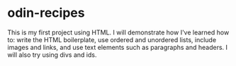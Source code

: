 # odin-recipes

This is my first project using HTML.  I will demonstrate how I've learned how to: write the HTML boilerplate, use ordered and unordered lists, include images and links, and use text elements such as paragraphs and headers.  I will also try using divs and ids.